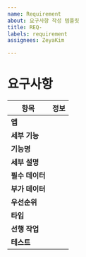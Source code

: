 ```yaml
---
name: Requirement
about: 요구사항 작성 템플릿
title: REQ-
labels: requirement
assignees: ZeyaKim

---
```


#  요구사항

| 항목       | 정보                          |
| -------------- | ------------------------------ |
| **앱**          |                      |
| **세부 기능**   |                           |
| **기능명**     |                      |
| **세부 설명**   | |
| **필수 데이터** | |
| **부가 데이터** |                                |
| **우선순위**    | |
| **타입**       | |
| **선행 작업**   |                                |
| **테스트**     |                                |
